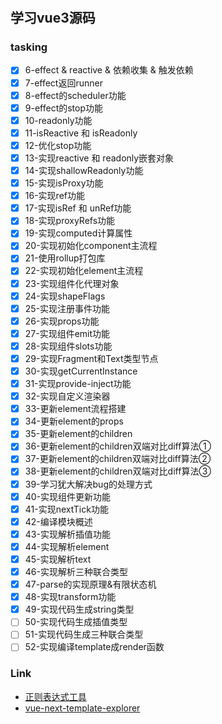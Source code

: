 #

## 学习vue3源码

### tasking

- [x] 6-effect & reactive & 依赖收集 & 触发依赖
- [x] 7-effect返回runner
- [x] 8-effect的scheduler功能
- [x] 9-effect的stop功能
- [x] 10-readonly功能
- [x] 11-isReactive 和 isReadonly
- [x] 12-优化stop功能
- [x] 13-实现reactive 和 readonly嵌套对象
- [x] 14-实现shallowReadonly功能
- [x] 15-实现isProxy功能
- [x] 16-实现ref功能
- [x] 17-实现isRef 和 unRef功能
- [x] 18-实现proxyRefs功能
- [x] 19-实现computed计算属性
- [x] 20-实现初始化component主流程
- [x] 21-使用rollup打包库
- [x] 22-实现初始化element主流程
- [x] 23-实现组件化代理对象
- [x] 24-实现shapeFlags
- [x] 25-实现注册事件功能
- [x] 26-实现props功能
- [x] 27-实现组件emit功能
- [x] 28-实现组件slots功能
- [x] 29-实现Fragment和Text类型节点
- [x] 30-实现getCurrentInstance
- [x] 31-实现provide-inject功能
- [x] 32-实现自定义渲染器
- [x] 33-更新element流程搭建
- [x] 34-更新element的props
- [x] 35-更新element的children
- [x] 36-更新element的children双端对比diff算法①
- [x] 37-更新element的children双端对比diff算法②
- [x] 38-更新element的children双端对比diff算法③
- [x] 39-学习犹大解决bug的处理方式
- [x] 40-实现组件更新功能
- [x] 41-实现nextTick功能
- [x] 42-编译模块概述
- [x] 43-实现解析插值功能
- [x] 44-实现解析element
- [x] 45-实现解析text
- [x] 46-实现解析三种联合类型
- [x] 47-parse的实现原理&有限状态机
- [x] 48-实现transform功能
- [x] 49-实现代码生成string类型
- [ ] 50-实现代码生成插值类型
- [ ] 51-实现代码生成三种联合类型
- [ ] 52-实现编译template成render函数

### Link

- [正则表达式工具](https://regexr.com/)
- [vue-next-template-explorer](https://vue-next-template-explorer.netlify.app/#eyJzcmMiOiI8ZGl2PkhlbGxvIFdvcmxkPC9kaXY+Iiwib3B0aW9ucyI6e319)
